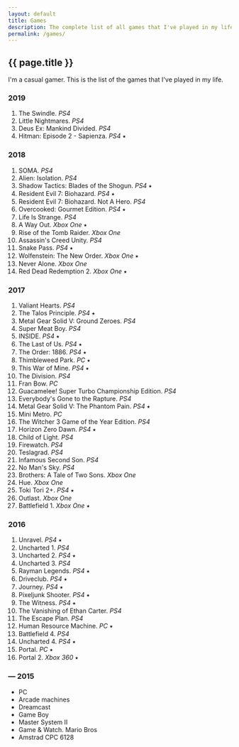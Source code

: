 ```yaml
---
layout: default
title: Games
description: The complete list of all games that I've played in my life.
permalink: /games/
---
```


## {{ page.title }}

I'm a casual gamer. This is the list of the games that I've played in my life.

### 2019
1. The Swindle. *PS4*
2. Little Nightmares. *PS4*
3. Deus Ex: Mankind Divided. *PS4*
4. Hitman: Episode 2 - Sapienza. *PS4* ⭑


### 2018
1. SOMA. *PS4*
2. Alien: Isolation. *PS4*
3. Shadow Tactics: Blades of the Shogun. *PS4* ⭑
4. Resident Evil 7: Biohazard. *PS4* ⭑
5. Resident Evil 7: Biohazard. Not A Hero. *PS4*
6. Overcooked: Gourmet Edition. *PS4* ⭑
7. Life Is Strange. *PS4*
8. A Way Out. *Xbox One* ⭑
9. Rise of the Tomb Raider. *Xbox One*
10. Assassin's Creed Unity. *PS4*
11. Snake Pass. *PS4* ⭑
12. Wolfenstein: The New Order. *Xbox One* ⭑
13. Never Alone. *Xbox One*
14. Red Dead Redemption 2. *Xbox One* ⭑


### 2017
1. Valiant Hearts. *PS4*
2. The Talos Principle. *PS4* ⭑
3. Metal Gear Solid V: Ground Zeroes. *PS4*
4. Super Meat Boy. *PS4*
5. INSIDE. *PS4* ⭑
6. The Last of Us. *PS4* ⭑
7. The Order: 1886. *PS4* ⭑
8. Thimbleweed Park. *PC* ⭑
9. This War of Mine. *PS4* ⭑
10. The Division. *PS4*
11. Fran Bow. *PC*
12. Guacamelee! Super Turbo Championship Edition. *PS4*
13. Everybody's Gone to the Rapture. *PS4*
14. Metal Gear Solid V: The Phantom Pain. *PS4* ⭑
15. Mini Metro. *PC*
16. The Witcher 3 Game of the Year Edition. *PS4*
17. Horizon Zero Dawn. *PS4* ⭑
18. Child of Light. *PS4*
19. Firewatch. *PS4*
20. Teslagrad. *PS4*
21. Infamous Second Son. *PS4*
22. No Man's Sky. *PS4*
23. Brothers: A Tale of Two Sons. *Xbox One*
24. Hue. *Xbox One*
25. Toki Tori 2+. *PS4* ⭑
26. Outlast. *Xbox One*
27. Battlefield 1. *Xbox One* ⭑


### 2016
1. Unravel. *PS4* ⭑
2. Uncharted 1. *PS4*
3. Uncharted 2. *PS4* ⭑
4. Uncharted 3. *PS4*
5. Rayman Legends. *PS4* ⭑
6. Driveclub. *PS4* ⭑
7. Journey. *PS4* ⭑
8. Pixeljunk Shooter. *PS4* ⭑
9. The Witness. *PS4* ⭑
10. The Vanishing of Ethan Carter. *PS4*
11. The Escape Plan. *PS4*
12. Human Resource Machine. *PC* ⭑
13. Battlefield 4. *PS4*
14. Uncharted 4. *PS4* ⭑
15. Portal. *PC* ⭑
16. Portal 2. *Xbox 360* ⭑


### — 2015
* PC
* Arcade machines
* Dreamcast
* Game Boy
* Master System II
* Game & Watch. Mario Bros
* Amstrad CPC 6128
